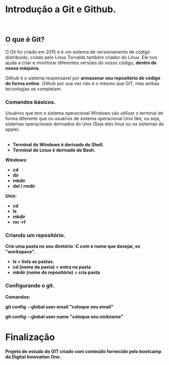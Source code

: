 <h1>Introdução a Git e Github.</h1>
<br>
<h2>O que é Git?</h2>
<p>O Git foi criado em 2015 e é um sistema de versionamento de código distribuido, criado pelo Linus Torvalds também criador do Linux.
Ele nos ajuda a criar e monitorar diferentes versões do nosso código, <b>dentro de nossa máquina.</b>

Github é o sistema responsável por <b>armazenar seu repositório de código de forma online.</b> Github por sua vez não é o mesmo que GIT, mas ambas tecnologias se completam.

<h3>Comandos básicos.</h3>
Usuários que tem o sistema operacional Windows vão utilizar o terminal de forma diferente que os usuários de sistema operacional Unix like, ou seja, sistemas operacionais derivados do Unix (Seja eles linux ou os sistemas da apple).
<br>
<br>
<ul>
<li><b>Terminal do Windows é derivado do Shell.
<br>
<li>Terminal do Linux é derivado do Bash.
</ul>

Windows:

- cd
- dir
- mkdir 
- del / rmdir


Unix:
- cd 
- ls
- mkdir
- rm -rf

<h3>Criando um repositório.</h3> 

<p>Crie uma pasta no seu diretório :C com o nome que desejar, ex "workspace".

<ul>
<li>ls = lista as pastas.</li>
<li>cd (nome da pasta) = entra na pasta</li>
<li>mkdir (nome do repositório) = cria pasta</li>
</ul>

<h3>Configurando o git.</h3>

Comandos:

git config --global user.email "coloque seu email"

git config --global user.name "coloque seu nickname"
  
  <h1>Finalização</h1>
<p>Projeto de estudo do GIT criado com conteúdo fornecido pelo bootcamp da Digital Innovation One.

